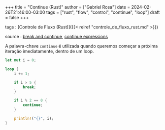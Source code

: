+++
title = "Continue (Rust)"
author = ["Gabriel Rosa"]
date = 2024-02-26T21:46:00-03:00
tags = ["rust", "flow", "control", "continue", "loop"]
draft = false
+++

tags
: [Controle de Fluxo (Rust)]({{< relref "controle_de_fluxo_rust.md" >}})

source
: [break and continue](https://google.github.io/comprehensive-rust/control-flow-basics/break-continue.html), [continue expressions](https://doc.rust-lang.org/reference/expressions/loop-expr.html#continue-expressions)

A palavra-chave `continue` é utilizada quando queremos começar a próxima iteração imediatamente, dentro de um loop.

```rust
let mut i = 0;

loop {
    i += 1;

    if i > 5 {
        break;
    }

    if i % 2 == 0 {
        continue;
    }

    println!("{}", i);
}
```
